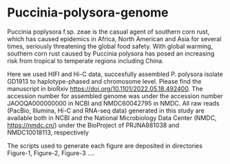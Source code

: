 # Puccinia-polysora-genome
Puccinia poplysora f.sp. zeae is the casual agent of southern corn rust,  which has caused epidemics in Africa, North American and Asia for several times, seriously threatening the global food safety. With global warming, southern corn rust caused by Puccinia polysora has posed an increasing risk from tropical to temperate regions including China.

Here we used HIFI and Hi-C data, succesfully assembled P. polysora isolate GD1913 to haplotype-phased and chromosome level. Please find the manuscript in bioRxiv https://doi.org/10.1101/2022.05.18.492400. The accession number for assembled genome was under the accession number JAOOQA000000000 in NCBI and NMDC60042795 in NMDC. All raw reads (PacBio, Illumina, Hi-C and RNA-seq data) generated in this study are available both in NCBI and the National Microbiology Data Center (NMDC, https://nmdc.cn/) under the BioProject of PRJNA881038 and NMDC10018113, respectively

The scripts used to generate each figure are deposited in directories Figure-1, Figure-2, Figure-3 ....
